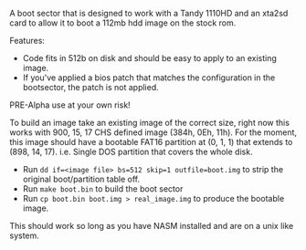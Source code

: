 A boot sector that is designed to work with a Tandy 1110HD and an xta2sd card to allow it to boot a 112mb hdd image on the stock rom.

Features:
* Code fits in 512b on disk and should be easy to apply to an existing image.
* If you've applied a bios patch that matches the configuration in the bootsector, the patch is not applied.

PRE-Alpha use at your own risk!

To build an image take an existing image of the correct size, right now this works with 900, 15, 17 CHS defined image (384h, 0Eh, 11h). For the moment, this image should have a bootable FAT16 partition at (0, 1, 1) that extends to (898, 14, 17). i.e. Single DOS partition that covers the whole disk.


* Run `dd if=<image file> bs=512 skip=1 outfile=boot.img` to strip the original boot/partition table off.
* Run `make boot.bin` to build the boot sector
* Run `cp boot.bin boot.img > real_image.img` to produce the bootable image.

This should work so long as you have NASM installed and are on a unix like system.

